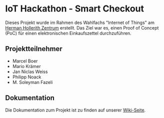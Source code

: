 # IoT Hackathon - Smart Checkout
Dieses Projekt wurde im Rahmen des Wahlfachs "Internet of Things" am [Herman Hollerith Zentrum](http://www.hhz.de/home/) erstellt.
Das Ziel war es, einen Proof of Concept (PoC) für einen elektronischen Einkaufszettel durchzuführen.

## Projektteilnehmer

* Marcel Boer
* Mario Krämer
* Jan Niclas Weiss
* Philipp Noack
* M. Soleyman Fazeli


## Dokumentation

Die Dokumentation zum Projekt ist zu finden auf unserer [Wiki-Seite](https://github.com/Soley02/IoTBarcodeHHZ/wiki).
